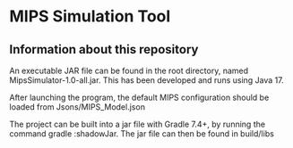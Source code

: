 # MIPS Simulation Tool

## Information about this repository

An executable JAR file can be found in the root directory, named MipsSimulator-1.0-all.jar. This has been developed and runs using Java 17.

After launching the program, the default MIPS configuration should be loaded from Jsons/MIPS_Model.json

The project can be built into a jar file with Gradle 7.4+, by running the command gradle :shadowJar. The jar file can then be found in build/libs
